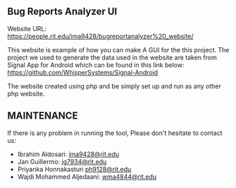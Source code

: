 Bug Reports Analyzer UI
-----------------------

Website URL: https://people.rit.edu/ima9428/bugreportanalyzer%20_website/

This website is example of how you can make A GUI for the this project. The project we used to generate the data used in the website are taken from Signal App for Android which can be found in this link below:
https://github.com/WhisperSystems/Signal-Android

The website created using php and be simply set up and run as any other php website.


MAINTENANCE
-----------
If there is any problem in running the tool, 
Please don't hesitate to contact us: 

- Ibrahim Aldosari: ima9428@rit.edu
- Jan Guillermo: jg7934@rit.edu
- Priyanka Honnakasturi ph9128@rit.edu
- Wajdi Mohammed Aljedaani: wma4844@rit.edu

